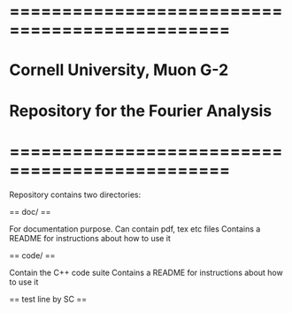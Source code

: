 # =============================================== #
#																									#
#					Cornell University, Muon G-2						#
#																									#
# 		Repository for the Fourier Analysis 				#
#																									#
# =============================================== #

Repository contains two directories:

== doc/ ==

For documentation purpose. Can contain pdf, tex etc files
Contains a README for instructions about how to use it

== code/ ==

Contain the C++ code suite
Contains a README for instructions about how to use it

== test line by SC ==
